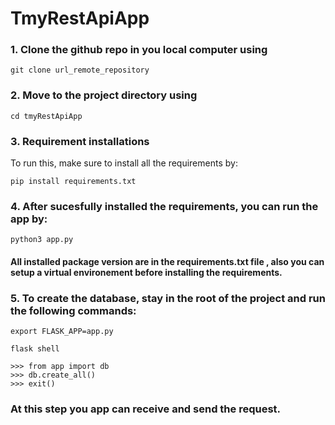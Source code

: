 # TmyRestApiApp

### 1. Clone the github repo in you local computer using
```
git clone url_remote_repository
```
### 2. Move to the project directory using
```
cd tmyRestApiApp
```

### 3. Requirement installations ##
To run this, make sure to install all the requirements by:

```
pip install requirements.txt
```
### 4. After sucesfully installed the requirements, you can run the app by:
```
python3 app.py
```
#### All installed package version are in the requirements.txt file , also you can setup a virtual environement before installing the requirements. 

### 5. To create the database, stay in the root of the project and run the following commands:
```
export FLASK_APP=app.py
```
```
flask shell
```
```
>>> from app import db
>>> db.create_all()
>>> exit()
```
### At this step you app can receive and send the request.
